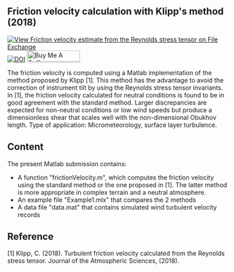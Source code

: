 ## Friction velocity calculation with Klipp's method (2018)

[![View Friction velocity estimate from the Reynolds stress tensor on File Exchange](https://www.mathworks.com/matlabcentral/images/matlab-file-exchange.svg)](https://se.mathworks.com/matlabcentral/fileexchange/66015-friction-velocity-estimate-from-the-reynolds-stress-tensor)
[![DOI](https://zenodo.org/badge/260771307.svg)](https://zenodo.org/badge/latestdoi/260771307)
<a href="https://www.buymeacoffee.com/echeynet" target="_blank"><img src="https://www.buymeacoffee.com/assets/img/custom_images/orange_img.png" alt="Buy Me A Coffee" style="height: 25px !important;width: 120px !important;box-shadow: 0px 3px 2px 0px rgba(190, 190, 190, 0.5) !important;-webkit-box-shadow: 0px 3px 2px 0px rgba(190, 190, 190, 0.5) !important;" ></a>


The friction velocity is computed using a Matlab implementation of the method proposed by Klipp [1]. This method has the advantage to avoid the correction of instrument tilt by using the Reynolds stress tensor invariants. In [1], the friction velocity calculated for neutral conditions is found to be in good agreement with the standard method. Larger discrepancies are expected for non-neutral conditions or low wind speeds but produce a dimensionless shear that scales well with the non-dimensional Obukhov length. Type of application: Micrometeorology, surface layer turbulence.


## Content

The present Matlab submission contains:

- A function "frictionVelocity.m", which computes the friction velocity using the standard method or the one proposed in [1]. The latter method is more appropriate in complex terrain and a neutral atmosphere.
- An example file "Example1.mlx" that compares the 2 methods
- A data file "data.mat" that contains simulated wind turbulent velocity records


## Reference
[1] Klipp, C. (2018). Turbulent friction velocity calculated from the Reynolds stress tensor. Journal of the Atmospheric Sciences, (2018).
